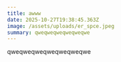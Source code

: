 ```yaml
---
title: awww
date: 2025-10-27T19:38:45.363Z
image: /assets/uploads/er_spce.jpeg
summary: qweqweqweqweqweqwe
---
```

qweqweqweqweqweqweqwe